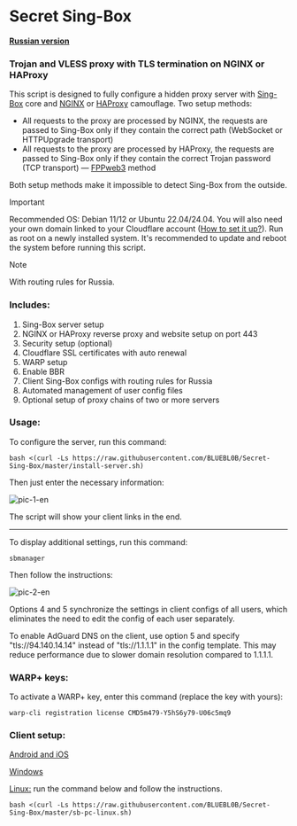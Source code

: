 # Secret Sing-Box

[**Russian version**](https://github.com/BLUEBL0B/Secret-Sing-Box/blob/main/README.md)

### Trojan and VLESS proxy with TLS termination on NGINX or HAProxy
This script is designed to fully configure a hidden proxy server with [Sing-Box](https://sing-box.sagernet.org) core and [NGINX](https://nginx.org/en/) or [HAProxy](https://www.haproxy.org) camouflage. Two setup methods:
- All requests to the proxy are processed by NGINX, the requests are passed to Sing-Box only if they contain the correct path (WebSocket or HTTPUpgrade transport)
- All requests to the proxy are processed by HAProxy, the requests are passed to Sing-Box only if they contain the correct Trojan password (TCP transport) — [FPPweb3](https://github.com/FPPweb3) method

Both setup methods make it impossible to detect Sing-Box from the outside.

> [!IMPORTANT]
> Recommended OS: Debian 11/12 or Ubuntu 22.04/24.04. You will also need your own domain linked to your Cloudflare account ([How to set it up?](https://github.com/BLUEBL0B/Secret-Sing-Box/blob/main/cf-settings-en.md)). Run as root on a newly installed system. It's recommended to update and reboot the system before running this script.

> [!NOTE]
> With routing rules for Russia.
 
### Includes:
1) Sing-Box server setup
2) NGINX or HAProxy reverse proxy and website setup on port 443
3) Security setup (optional)
4) Cloudflare SSL certificates with auto renewal
5) WARP setup
6) Enable BBR
7) Client Sing-Box configs with routing rules for Russia
8) Automated management of user config files
9) Optional setup of proxy chains of two or more servers
 
### Usage:

To configure the server, run this command:

```
bash <(curl -Ls https://raw.githubusercontent.com/BLUEBL0B/Secret-Sing-Box/master/install-server.sh)
```

Then just enter the necessary information:

![pic-1-en](https://github.com/user-attachments/assets/03a25a31-7b7a-40ab-874c-8b1fb87e86a1)

The script will show your client links in the end.

-----

To display additional settings, run this command:

```
sbmanager
```

Then follow the instructions:

![pic-2-en](https://github.com/user-attachments/assets/85b951dd-504c-4650-b699-353971021b7d)

Options 4 and 5 synchronize the settings in client configs of all users, which eliminates the need to edit the config of each user separately.

To enable AdGuard DNS on the client, use option 5 and specify "tls://94.140.14.14" instead of "tls://1.1.1.1" in the config template. This may reduce performance due to slower domain resolution compared to 1.1.1.1.

### WARP+ keys:

To activate a WARP+ key, enter this command (replace the key with yours):

```
warp-cli registration license CMD5m479-Y5hS6y79-U06c5mq9
```

### Client setup:
[Android and iOS](https://github.com/BLUEBL0B/Secret-Sing-Box/blob/main/Client-Guidelines/Sing-Box-Android-iOS-en.md)

[Windows](https://github.com/BLUEBL0B/Secret-Sing-Box/blob/main/Client-Guidelines/Sing-Box-Windows-en.md)

[Linux:](https://github.com/BLUEBL0B/Secret-Sing-Box/blob/main/README-ENG.md#client-setup) run the command below and follow the instructions.
```
bash <(curl -Ls https://raw.githubusercontent.com/BLUEBL0B/Secret-Sing-Box/master/sb-pc-linux.sh)
```
